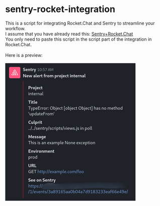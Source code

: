 # sentry-rocket-integration
This is a script for integrating Rocket.Chat and Sentry to streamline your workflow.
 <br />I assume that you have already read this: [Sentry+Rocket.Chat](https://docs.rocket.chat/use-rocket.chat/workspace-administration/integrations/sentry)
 <br />You only need to paste this script in the script part of the integration in Rocket.Chat.<br />
  <br />
  Here is a preview: <br />
  <br />
  ![Here is a preview](https://raw.githubusercontent.com/AliML111/sentry-rocket-integration/main/Preview.png)
